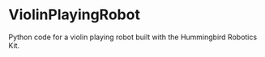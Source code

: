 ViolinPlayingRobot
==================

Python code for a violin playing robot built with the Hummingbird Robotics Kit. 

